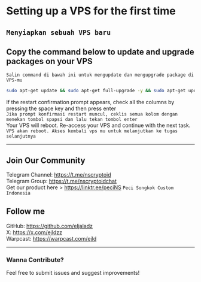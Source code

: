 # Setting up a VPS for the first time
``Menyiapkan sebuah VPS baru``
---
## Copy the command below to update and upgrade packages on your VPS
`` Salin command di bawah ini untuk mengupdate dan mengupgrade package di VPS-mu ``
```bash
sudo apt-get update && sudo apt-get full-upgrade -y && sudo apt-get update && shutdown -r now
```
If the restart confirmation prompt appears, check all the columns by pressing the space key and then press enter \
`` Jika prompt konfirmasi restart muncul, ceklis semua kolom dengan menekan tombol spapsi dan lalu tekan tombol enter `` \
Your VPS will reboot. Re-access your VPS and continue with the next task. \
`` VPS akan reboot. Akses kembali vps mu untuk melanjutkan ke tugas selanjutnya `` 

---

## Join Our Community
   Telegram Channel: https://t.me/nscryptoid <br>
   Telegram Group: https://t.me/nscryptoidchat <br>
   Get our product here > https://linktr.ee/peciNS `` Peci Songkok Custom Indonesia ``
   
## Follow me
   GitHub: https://github.com/eljaladz <br>
   X: https://x.com/ejldzz <br>
   Warpcast: https://warpcast.com/ejld

---

### Wanna Contribute?
Feel free to submit issues and suggest improvements!
